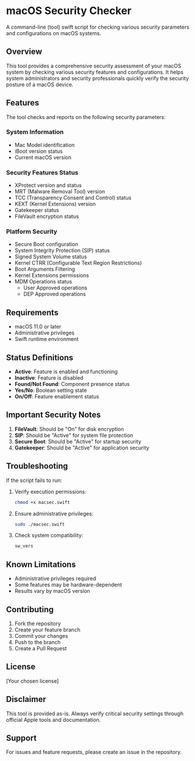 # macOS Security Checker

A command-line (tool) swift script for checking various security parameters and configurations on macOS systems.

## Overview

This tool provides a comprehensive security assessment of your macOS system by checking various security features and configurations. It helps system administrators and security professionals quickly verify the security posture of a macOS device.

## Features

The tool checks and reports on the following security parameters:

### System Information
- Mac Model identification
- iBoot version status
- Current macOS version

### Security Features Status
- XProtect version and status
- MRT (Malware Removal Tool) version
- TCC (Transparency Consent and Control) status
- KEXT (Kernel Extensions) version
- Gatekeeper status
- FileVault encryption status

### Platform Security
- Secure Boot configuration
- System Integrity Protection (SIP) status
- Signed System Volume status
- Kernel CTRR (Configurable Text Region Restrictions)
- Boot Arguments Filtering
- Kernel Extensions permissions
- MDM Operations status
  - User Approved operations
  - DEP Approved operations

## Requirements

- macOS 11.0 or later
- Administrative privileges
- Swift runtime environment

## Status Definitions

- **Active**: Feature is enabled and functioning
- **Inactive**: Feature is disabled
- **Found/Not Found**: Component presence status
- **Yes/No**: Boolean setting state
- **On/Off**: Feature enablement status

## Important Security Notes

1. **FileVault**: Should be "On" for disk encryption
2. **SIP**: Should be "Active" for system file protection
3. **Secure Boot**: Should be "Active" for startup security
4. **Gatekeeper**: Should be "Active" for application security

## Troubleshooting

If the script fails to run:
1. Verify execution permissions:
   ```bash
   chmod +x macsec.swift
   ```
2. Ensure administrative privileges:
   ```bash
   sudo ./macsec.swift
   ```
3. Check system compatibility:
   ```bash
   sw_vers
   ```

## Known Limitations

- Administrative privileges required
- Some features may be hardware-dependent
- Results vary by macOS version

## Contributing

1. Fork the repository
2. Create your feature branch
3. Commit your changes
4. Push to the branch
5. Create a Pull Request

## License

[Your chosen license]

## Disclaimer

This tool is provided as-is. Always verify critical security settings through official Apple tools and documentation.

## Support

For issues and feature requests, please create an issue in the repository.
